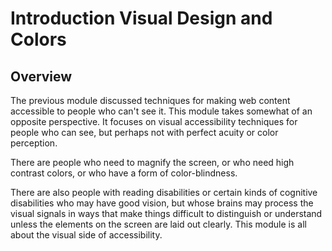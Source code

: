 # Introduction Visual Design and Colors

## Overview

The previous module discussed techniques for making web content accessible to people who can't see it. This module takes somewhat of an opposite perspective. It focuses on visual accessibility techniques for people who can see, but perhaps not with perfect acuity or color perception. 

There are people who need to magnify the screen, or who need high contrast colors, or who have a form of color-blindness. 

There are also people with reading disabilities or certain kinds of cognitive disabilities who may have good vision, but whose brains may process the visual signals in ways that make things difficult to distinguish or understand unless the elements on the screen are laid out clearly. This module is all about the visual side of accessibility.

